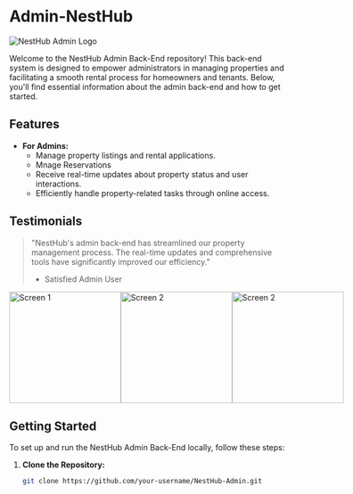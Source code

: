 # Admin-NestHub

![NestHub Admin Logo](https://i.ibb.co/SyyFmMC/adminnes.png)

Welcome to the NestHub Admin Back-End repository! This back-end system is designed to empower administrators in managing properties and facilitating a smooth rental process for homeowners and tenants. Below, you'll find essential information about the admin back-end and how to get started.

## Features

- **For Admins:**
  - Manage property listings and rental applications.
  - Mnage Reservations
  - Receive real-time updates about property status and user interactions.
  - Efficiently handle property-related tasks through online access.

## Testimonials

> "NestHub's admin back-end has streamlined our property management process. The real-time updates and comprehensive tools have significantly improved our efficiency."
> - Satisfied Admin User

<div style="display: flex; justify-content: space-around; align-items: center;">
  <img src="https://i.ibb.co/WFyQRww/Screenshot-from-2024-01-31-22-59-33.png" alt="Screen 1" width="200"/>
  <img src="https://i.ibb.co/v3hcQxG/Screenshot-from-2024-01-31-23-10-58.png" alt="Screen 2" width="200"/>
  <img src="https://i.ibb.co/BGTDwcw/Whats-App-Image-2024-02-04-at-20-44-59.jpg" alt="Screen 2" width="200"/>  
</div>

## Getting Started

To set up and run the NestHub Admin Back-End locally, follow these steps:

1. **Clone the Repository:**
   ```bash
   git clone https://github.com/your-username/NestHub-Admin.git
